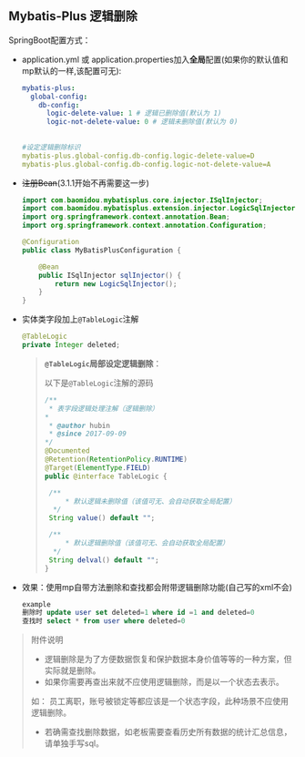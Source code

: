 ## Mybatis-Plus 逻辑删除

SpringBoot配置方式：

- application.yml 或 application.properties加入**全局**配置(如果你的默认值和mp默认的一样,该配置可无): 

  ```yml
  mybatis-plus:
    global-config:
      db-config:
        logic-delete-value: 1 # 逻辑已删除值(默认为 1)
        logic-not-delete-value: 0 # 逻辑未删除值(默认为 0)
        
   
  #设定逻辑删除标识
  mybatis-plus.global-config.db-config.logic-delete-value=D
  mybatis-plus.global-config.db-config.logic-not-delete-value=A
  ```

- ~~注册Bean~~(3.1.1开始不再需要这一步)

  ```java
  import com.baomidou.mybatisplus.core.injector.ISqlInjector;
  import com.baomidou.mybatisplus.extension.injector.LogicSqlInjector;
  import org.springframework.context.annotation.Bean;
  import org.springframework.context.annotation.Configuration;
  
  @Configuration
  public class MyBatisPlusConfiguration {
  
      @Bean
      public ISqlInjector sqlInjector() {
          return new LogicSqlInjector();
      }
  }
  ```

- 实体类字段加上`@TableLogic`注解

  ```java
  @TableLogic
  private Integer deleted;
  ```

  > **`@TableLogic`局部设定逻辑删除**：
  >
  > 以下是`@TableLogic`注解的源码
  >
  > ```java
  > /**
  >  * 表字段逻辑处理注解（逻辑删除）
  > *
  >  * @author hubin
  >  * @since 2017-09-09
  > */
  > @Documented
  > @Retention(RetentionPolicy.RUNTIME)
  > @Target(ElementType.FIELD)
  > public @interface TableLogic {
  > 
  >  /**
  >      * 默认逻辑未删除值（该值可无、会自动获取全局配置）
  >   */
  >  String value() default "";
  > 
  >  /**
  >      * 默认逻辑删除值（该值可无、会自动获取全局配置）
  >   */
  >  String delval() default "";
  > }
  > ```

- 效果：使用mp自带方法删除和查找都会附带逻辑删除功能(自己写的xml不会)

  ```sql
  example
  删除时 update user set deleted=1 where id =1 and deleted=0
  查找时 select * from user where deleted=0
  ```



> 附件说明
>
> - 逻辑删除是为了方便数据恢复和保护数据本身价值等等的一种方案，但实际就是删除。
> - 如果你需要再查出来就不应使用逻辑删除，而是以一个状态去表示。
>
> 如： 员工离职，账号被锁定等都应该是一个状态字段，此种场景不应使用逻辑删除。
>
> - 若确需查找删除数据，如老板需要查看历史所有数据的统计汇总信息，请单独手写sql。
